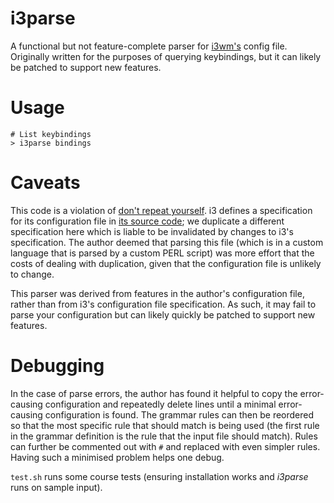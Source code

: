 # i3parse
A functional but not feature-complete parser for [i3wm's](https://github.com/i3/i3) config file. Originally written for the purposes of querying keybindings, but it can likely be patched to support new features.

# Usage

```
# List keybindings
> i3parse bindings

```

# Caveats
This code is a violation of [don't repeat yourself](http://wiki.c2.com/?DontRepeatYourself).
i3 defines a specification for its configuration file in [its source code](https://github.com/mariusmuja/i3wm/blob/dfcc65ab8dd8ff9b995c8f970424454342f8be2e/parser-specs/config.spec); we duplicate a different specification here which is liable to be invalidated by changes to i3's specification.
The author deemed that parsing this file (which is in a custom language that is parsed by a custom PERL script) was more effort that the costs of dealing with duplication, given that the configuration file is unlikely to change.

This parser was derived from features in the author's configuration file, rather than from i3's configuration file specification. As such, it may fail to parse your configuration but can likely quickly be patched to support new features.

# Debugging
In the case of parse errors, the author has found it helpful to copy the error-causing configuration and repeatedly delete lines until a minimal error-causing configuration is found. The grammar rules can then be reordered so that the most specific rule that should match is being used (the first rule in the grammar definition is the rule that the input file should match). Rules can further be commented out with `#` and replaced with even simpler rules. Having such a minimised problem helps one debug.

`test.sh` runs some course tests (ensuring installation works and *i3parse* runs on sample input).
